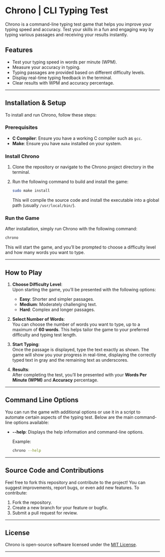 # **Chrono | CLI Typing Test**

Chrono is a command-line typing test game that helps you improve your typing speed and accuracy. Test your skills in a fun and engaging way by typing various passages and receiving your results instantly.

## **Features**

- Test your typing speed in words per minute (WPM).
- Measure your accuracy in typing.
- Typing passages are provided based on different difficulty levels.
- Display real-time typing feedback in the terminal.
- Clear results with WPM and accuracy percentage.

---

## **Installation & Setup**

To install and run Chrono, follow these steps:

### **Prerequisites**

- **C Compiler**: Ensure you have a working C compiler such as `gcc`.
- **Make**: Ensure you have `make` installed on your system.

### **Install Chrono**

1. Clone the repository or navigate to the Chrono project directory in the terminal.
   
2. Run the following command to build and install the game:
   ```bash
   sudo make install
   ```

   This will compile the source code and install the executable into a global path (usually `/usr/local/bin/`).

### **Run the Game**

After installation, simply run Chrono with the following command:
```bash
chrono
```

This will start the game, and you’ll be prompted to choose a difficulty level and how many words you want to type.

---

## **How to Play**

1. **Choose Difficulty Level**:  
   Upon starting the game, you’ll be presented with the following options:
   - **Easy**: Shorter and simpler passages.
   - **Medium**: Moderately challenging text.
   - **Hard**: Complex and longer passages.

2. **Select Number of Words**:  
   You can choose the number of words you want to type, up to a maximum of **60 words**. This helps tailor the game to your preferred difficulty and typing test length.

3. **Start Typing**:  
   Once the passage is displayed, type the text exactly as shown. The game will show you your progress in real-time, displaying the correctly typed text in gray and the remaining text as underscores.

4. **Results**:  
   After completing the test, you’ll be presented with your **Words Per Minute (WPM)** and **Accuracy** percentage.

---

## **Command Line Options**

You can run the game with additional options or use it in a script to automate certain aspects of the typing test. Below are the main command-line options available:

- **--help**: Displays the help information and command-line options.
  
  Example:
  ```bash
  chrono --help
  ```

---

## **Source Code and Contributions**

Feel free to fork this repository and contribute to the project! You can suggest improvements, report bugs, or even add new features. To contribute:

1. Fork the repository.
2. Create a new branch for your feature or bugfix.
3. Submit a pull request for review.

---

## **License**

Chrono is open-source software licensed under the [MIT License](LICENSE).

---
